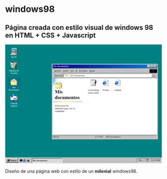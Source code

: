 # windows98
## Página creada con estilo visual de windows 98 en HTML + CSS + Javascript

![iamgen w98](img/index.png)

Diseño de una página web con estilo de un **milenial** windows98.

